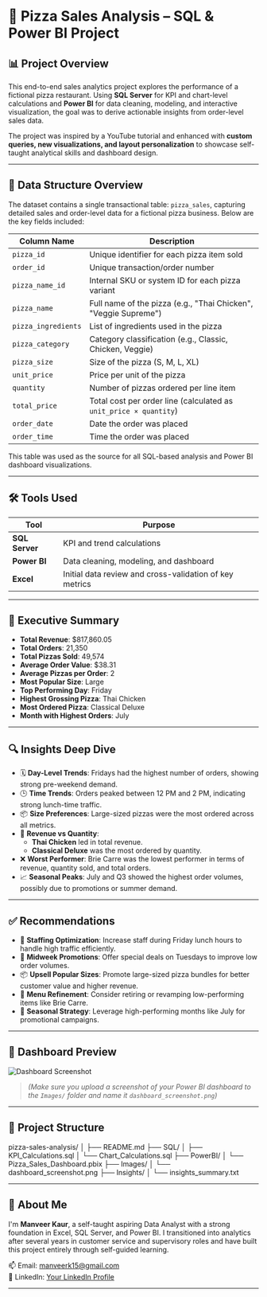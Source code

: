 # 🍕 Pizza Sales Analysis – SQL & Power BI Project

## 📊 Project Overview

This end-to-end sales analytics project explores the performance of a fictional pizza restaurant. Using **SQL Server** for KPI and chart-level calculations and **Power BI** for data cleaning, modeling, and interactive visualization, the goal was to derive actionable insights from order-level sales data.

The project was inspired by a YouTube tutorial and enhanced with **custom queries, new visualizations, and layout personalization** to showcase self-taught analytical skills and dashboard design.


---


## 🧱 Data Structure Overview

The dataset contains a single transactional table: `pizza_sales`, capturing detailed sales and order-level data for a fictional pizza business. Below are the key fields included:

| Column Name         | Description                                                                 |
|---------------------|-----------------------------------------------------------------------------|
| `pizza_id`          | Unique identifier for each pizza item sold                                 |
| `order_id`          | Unique transaction/order number                                             |
| `pizza_name_id`     | Internal SKU or system ID for each pizza variant                           |
| `pizza_name`        | Full name of the pizza (e.g., "Thai Chicken", "Veggie Supreme")            |
| `pizza_ingredients` | List of ingredients used in the pizza                                      |
| `pizza_category`    | Category classification (e.g., Classic, Chicken, Veggie)                   |
| `pizza_size`        | Size of the pizza (S, M, L, XL)                                             |
| `unit_price`        | Price per unit of the pizza                                                 |
| `quantity`          | Number of pizzas ordered per line item                                     |
| `total_price`       | Total cost per order line (calculated as `unit_price × quantity`)          |
| `order_date`        | Date the order was placed                                                   |
| `order_time`        | Time the order was placed                                                   |

This table was used as the source for all SQL-based analysis and Power BI dashboard visualizations.

---

## 🛠 Tools Used

| Tool         | Purpose                                 |
|--------------|------------------------------------------|
| **SQL Server** | KPI and trend calculations |
| **Power BI**   | Data cleaning, modeling, and dashboard |
| **Excel**      | Initial data review and cross-validation of key metrics |

---

## 🚀 Executive Summary

- **Total Revenue**: $817,860.05  
- **Total Orders**: 21,350  
- **Total Pizzas Sold**: 49,574  
- **Average Order Value**: $38.31  
- **Average Pizzas per Order**: 2  
- **Most Popular Size**: Large  
- **Top Performing Day**: Friday  
- **Highest Grossing Pizza**: Thai Chicken  
- **Most Ordered Pizza**: Classical Deluxe  
- **Month with Highest Orders**: July  

---

## 🔍 Insights Deep Dive

- 🗓️ **Day-Level Trends**: Fridays had the highest number of orders, showing strong pre-weekend demand. 
- 🕒 **Time Trends**: Orders peaked between 12 PM and 2 PM, indicating strong lunch-time traffic.
- 📦 **Size Preferences**: Large-sized pizzas were the most ordered across all metrics.
- 🧾 **Revenue vs Quantity**:
  - **Thai Chicken** led in total revenue.
  - **Classical Deluxe** was the most ordered by quantity.
- ❌ **Worst Performer**: Brie Carre was the lowest performer in terms of revenue, quantity sold, and total orders.
- 📈 **Seasonal Peaks**: July and Q3 showed the highest order volumes, possibly due to promotions or summer demand.

---

## ✅ Recommendations

- 💼 **Staffing Optimization**: Increase staff during Friday lunch hours to handle high traffic efficiently.
- 🎯 **Midweek Promotions**: Offer special deals on Tuesdays to improve low order volumes.
- 📦 **Upsell Popular Sizes**: Promote large-sized pizza bundles for better customer value and higher revenue.
- 🛑 **Menu Refinement**: Consider retiring or revamping low-performing items like Brie Carre.
- 📅 **Seasonal Strategy**: Leverage high-performing months like July for promotional campaigns.

---

## 📸 Dashboard Preview

![Dashboard Screenshot](./Images/dashboard_screenshot.png)

> *(Make sure you upload a screenshot of your Power BI dashboard to the `Images/` folder and name it `dashboard_screenshot.png`)*

---

## 📁 Project Structure

pizza-sales-analysis/
│
├── README.md
├── SQL/
│ ├── KPI_Calculations.sql
│ └── Chart_Calculations.sql
├── PowerBI/
│ └── Pizza_Sales_Dashboard.pbix
├── Images/
│ └── dashboard_screenshot.png
├── Insights/
│ └── insights_summary.txt


---

## 👤 About Me

I'm **Manveer Kaur**, a self-taught aspiring Data Analyst with a strong foundation in Excel, SQL Server, and Power BI. I transitioned into analytics after several years in customer service and supervisory roles and have built this project entirely through self-guided learning.

📫 Email: manveerk15@gmail.com  
🔗 LinkedIn: [Your LinkedIn Profile](https://www.linkedin.com/in/your-link-here)

---

